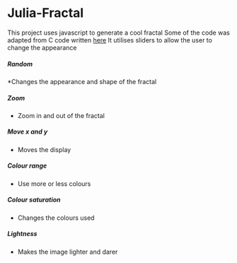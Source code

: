 # Julia-Fractal
This project uses javascript to generate a cool fractal
Some of the code was adapted from C code written [here](http://lodev.org/cgtutor/juliamandelbrot.html)
It utilises sliders to allow the user to change the appearance

##### Random
*Changes the appearance and shape of the fractal
  
##### Zoom
* Zoom in and out of the fractal

##### Move x and y
* Moves the display 

##### Colour range
* Use more or less colours

##### Colour saturation
* Changes the colours used

##### Lightness
* Makes the image lighter and darer
